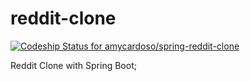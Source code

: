 # reddit-clone
[![Codeship Status for amycardoso/spring-reddit-clone](https://app.codeship.com/projects/64f96490-9634-0138-56e1-1a526a14ed5f/status?branch=master)](https://app.codeship.com/projects/400570)

 Reddit Clone with Spring Boot;
